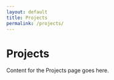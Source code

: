 ```yaml
---
layout: default
title: Projects
permalink: /projects/
---
```


# Projects

Content for the Projects page goes here.
